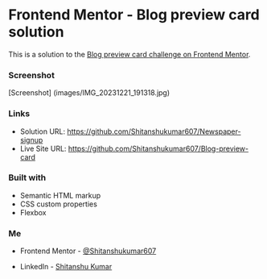 # Frontend Mentor - Blog preview card solution

This is a solution to the [Blog preview card challenge on Frontend Mentor](https://www.frontendmentor.io/challenges/blog-preview-card-ckPaj01IcS). 

### Screenshot
[Screenshot]
(images/IMG_20231221_191318.jpg)


### Links

- Solution URL: https://github.com/Shitanshukumar607/Newspaper-signup
- Live Site URL: https://github.com/Shitanshukumar607/Blog-preview-card

### Built with

- Semantic HTML markup
- CSS custom properties
- Flexbox

### Me

- Frontend Mentor -  [@Shitanshukumar607](https://www.frontendmentor.io/profile/Shitanshukumar607)

- LinkedIn - [Shitanshu Kumar](https://www.linkedin.com/in/shitanshu-kumar-4a84ab2a6?utm_source=share&utm_campaign=share_via&utm_content=profile&utm_medium=android_app)

  

